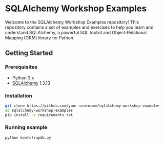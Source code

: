 # SQLAlchemy Workshop Examples

Welcome to the SQLAlchemy Workshop Examples repository! This repository contains a set of examples and exercises to help you learn and understand SQLAlchemy, a powerful SQL toolkit and Object-Relational Mapping (ORM) library for Python.

## Getting Started

### Prerequisites
- Python 3.x
- [SQLAlchemy](https://www.sqlalchemy.org/) 1.3.13

### Installation
```bash
git clone https://github.com/your-username/sqlalchemy-workshop-examples.git
cd sqlalchemy-workshop-examples
pip install -r requirements.txt
```

### Running example
```bash
python bootstrapdb.py
```
